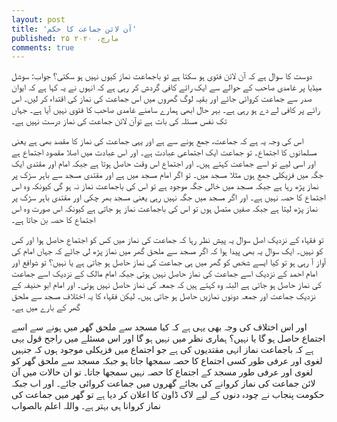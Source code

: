 ```yaml
---
layout: post
title: 'آن لائن جماعت کا حکم'
published: ۲۵ مارچ، ۲۰۲۰
comments: true
---
```


دوست کا سوال ہے کہ آن لائن فتوی ہو سکتا ہے تو باجماعت نماز کیوں نہیں ہو سکتی؟ جواب: سوشل میڈیا پر غامدی صاحب کے حوالے سے ایک رائے کافی گردش کر رہی ہے کہ انہوں نے یہ کہا ہے کہ ایوان صدر سے جماعت کروائی جائے اور بقیہ لوگ گھروں میں اس جماعت کی نماز کی اقتداء کر لیں۔ اس رائے پر کافی لے دے ہو رہی ہے۔ بہر حال ابھی ہمارے سامنے غامدی صاحب کا فتوی نہیں آیا ہے۔ جہاں تک نفس مسئلہ کی بات ہے توآن لائن جماعت کی نماز درست نہیں ہے۔

اس کی وجہ یہ ہے کہ جماعت، جمع ہونے سے ہے اور یہی جماعت کی نماز کا مقصد بھی ہے یعنی مسلمانوں کا اجتماع۔ تو جماعت ایک اجتماعی عبادت ہے۔ اور اس عبادت میں اصلا مقصود اجتماع ہے اور اسی لیے تو اسے جماعت کہتے ہیں۔ اور اجتماع اس وقت حاصل ہوتا ہے جبکہ امام اور مقتدی ایک جگہ میں فزیکلی جمع ہوں مثلا مسجد میں۔ تو اگر امام مسجد میں ہے اور مقتدی مسجد سے باہر سڑک پر نماز پڑھ رہا ہے جبکہ مسجد میں خالی جگہ موجود ہے تو اس کی باجماعت نماز نہ ہو گی کیونکہ وہ اس اجتماع کا حصہ نہیں ہے۔ اور اگر مسجد میں جگہ نہیں رہی یعنی مسجد بھر چکی اور مقتدی باہر سڑک پر نماز پڑھ لیتا ہے جبکہ صفیں متصل ہوں تو اس کی باجماعت نماز ہو جاتی ہے کیونکہ اس صورت وہ اس اجتماع کا حصہ بن جاتا ہے۔

تو فقہاء کے نزدیک اصل سوال یہ پیش نظر رہا کہ جماعت کی نماز میں کس کو اجتماع حاصل ہوا اور کس کو نہیں۔ ایک سوال یہ بھی پیدا ہوا کہ اگر مسجد سے ملحق گھر میں نماز پڑھ لی جائے کہ جہاں امام کی آواز آ رہی ہو تو کیا ایسے شخص کو گھر میں ہی جماعت کی نماز حاصل ہو جاتی ہے یا نہیں؟ تو شوافع اور امام احمد کے نزدیک اسے جماعت کی نماز حاصل نہیں ہوتی جبکہ امام مالک کے نزدیک اسے جماعت کی نماز حاصل ہو جاتی ہے البتہ وہ کہتے ہیں کہ جمعہ کی نماز حاصل نہیں ہوتی۔ اور امام ابو حنیفہ کے نزدیک جماعت اور جمعہ دونوں نمازیں حاصل ہو جاتی ہیں۔ لیکن فقہاء کا یہ اختلاف مسجد سے ملحق گھر کے بارے میں ہے۔

اور اس اختلاف کی وجہ بھی یہی ہے کہ کیا مسجد سے ملحق گھر میں ہونے سے اسے اجتماع حاصل ہو گا یا نہیں؟ ہماری نظر میں نہیں ہو گا اور اس مسئلے میں راجح قول یہی ہے کہ باجماعت نماز انہی مقتدیوں کی ہے جو اجتماع میں فزیکلی موجود ہوں کہ جنہیں لغوی اور عرفی طور کسی اجتماع کا حصہ سمجھا جاتا ہو جبکہ مسجد سے ملحق گھر کو لغوی اور عرفی طور مسجد کے اجتماع کا حصہ نہیں سمجھا جاتا۔ تو ان حالات میں آن لائن جماعت کی نماز کروانے کی بجائے گھروں میں جماعت کروائی جائے۔ اور اب جبکہ حکومت پنجاب نے چودہ دنوں کے لیے لاک ڈاون کا اعلان کر دیا ہے تو گھر میں جماعت کی نماز کروانا ہی بہتر ہے۔ واللہ اعلم بالصواب